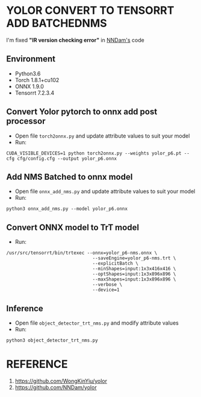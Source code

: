 # YOLOR CONVERT TO TENSORRT ADD BATCHEDNMS

I'm fixed **"IR version checking error"** in [NNDam's](https://github.com/NNDam/yolor) code

## Environment
- Python3.6
- Torch 1.8.1+cu102
- ONNX 1.9.0
- Tensorrt 7.2.3.4

## Convert Yolor pytorch to onnx add post processor
- Open file ```torch2onnx.py``` and update attribute values to suit your model
- Run:
```Shell
CUDA_VISIBLE_DEVICES=1 python torch2onnx.py --weights yolor_p6.pt --cfg cfg/config.cfg --output yolor_p6.onnx
```

## Add NMS Batched to onnx model
- Open file ```onnx_add_nms.py``` and update attribute values to suit your model
- Run:
```Shell
python3 onnx_add_nms.py --model yolor_p6.onnx
```

## Convert ONNX model to TrT model
- Run:
```Shell
/usr/src/tensorrt/bin/trtexec --onnx=yolor_p6-nms.onnx \
                                --saveEngine=yolor_p6-nms.trt \
                                --explicitBatch \
                                --minShapes=input:1x3x416x416 \
                                --optShapes=input:1x3x896x896 \
                                --maxShapes=input:1x3x896x896 \
                                --verbose \
                                --device=1
```

## Inference
- Open file ```object_detector_trt_nms.py``` and modify attribute values
- Run: 
```Shell
python3 object_detector_trt_nms.py
```

# REFERENCE
1. https://github.com/WongKinYiu/yolor
2. https://github.com/NNDam/yolor
